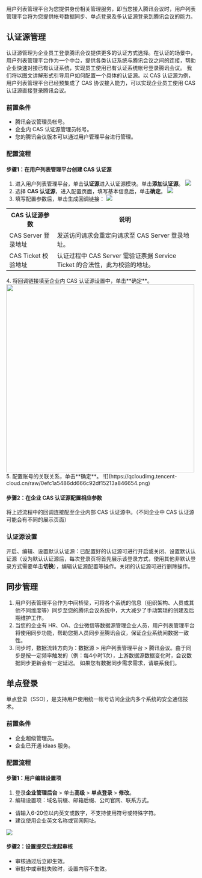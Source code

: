 用户列表管理平台为您提供身份相关管理服务，即当您接入腾讯会议时，用户列表管理平台将为您提供帐号数据同步、单点登录及多认证源登录到腾讯会议的能力。

## 认证源管理
认证源管理为企业员工登录腾讯会议提供更多的认证方式选择。在认证的场景中，用户列表管理平台作为一个中台，提供各类认证系统与腾讯会议之间的连接，帮助企业快速对接已有认证系统，实现员工使用已有认证系统帐号登录腾讯会议。
我们将以图文讲解形式引导用户如何配置一个具体的认证源。以 CAS 认证源为例，用户列表管理平台已经预集成了 CAS 协议接入能力，可以实现企业员工使用 CAS 认证源直接登录腾讯会议。

### 前置条件
- 腾讯会议管理员帐号。
- 企业内 CAS 认证源管理员帐号。
- 您的腾讯会议版本可以通过用户管理平台进行管理。

### 配置流程
#### 步骤1：在用户列表管理平台创建 CAS 认证源
1. 进入用户列表管理平台，单击**认证源**进入认证源模块。单击**添加认证源**。
![](https://qcloudimg.tencent-cloud.cn/raw/ec6a4ebea2c8c1bc70a07b95035296ec.png)
2. 选择 **CAS 认证源**，进入配置页面，填写基本信息后，单击**确定**。
![](https://qcloudimg.tencent-cloud.cn/raw/42e2edcb8b20fff6c8be8f42a1f13b60.png)
3. 填写配置参数后，单击生成回调链接：
![](https://qcloudimg.tencent-cloud.cn/raw/7a8f9eab731490490e321540305d1149.png)
<table>
   <tr>
      <th width="0%" >CAS 认证源参数</td>
      <th width="0%" >说明</td>
   </tr>
   <tr>
      <td>CAS Server 登录地址</td>
      <td>发送访问请求会重定向请求至 CAS Server 登录地址。</td>
   </tr>
   <tr>
      <td>CAS Ticket 校验地址</td>
      <td>认证过程中 CAS Server 需验证票据 Service Ticket 的合法性，此为校验的地址。</td>
   </tr>
</table>	
4. 将回调链接填至企业内 CAS 认证源设置中，单击**确定**。
<img style="width:500px; max-width: inherit;" src="https://qcloudimg.tencent-cloud.cn/raw/f5ccf9b7d22eb87b8d7fa01c7db09584.png" />
5. 配置账号的关联关系，单击**确定**。
![](https://qcloudimg.tencent-cloud.cn/raw/0efc1a5486dd666c92df15213a846654.png)

#### 步骤2：在企业 CAS 认证源配置相应参数
将上述流程中的回调连接配至企业内部 CAS 认证源中。（不同企业中 CAS 认证源可能会有不同的展示页面）

### 认证源设置
开启、编辑、设置默认认证源：已配置好的认证源可进行开启或关闭、设置默认认证源（设为默认认证源后，每次登录页将首先展示该登录方式，使用其他非默认登录方式需要单击**切换**），编辑认证源配置等操作。关闭的认证源可进行删除操作。

## 同步管理
1. 用户列表管理平台作为中间桥梁，可将各个系统的信息（组织架构、人员或其他不同维度等）同步至您的腾讯会议系统中，大大减少了手动繁琐的创建及后期维护工作。
2. 当您的企业有 HR、OA、企业微信等数据源管理企业人员，用户列表管理平台将使用同步功能，帮助您把人员同步至腾讯会议，保证企业系统间数据一致性。
3. 同步时，数据流转方向为：数据源 > 用户列表管理平台 > 腾讯会议。由于同步是按一定频率触发的（例：每4小时1次），上游数据源数据变化时，会议数据同步更新会有一定延迟。
如果您有数据同步需求需求，请联系我们。

## 单点登录
单点登录（SSO），是支持用户使用统一帐号访问企业内多个系统的安全通信技术。

### 前置条件
- 企业超级管理员。
- 企业已开通 idaas 服务。

### 配置流程

#### 步骤1：用户编辑设置项
1. 登录**企业管理后台** > 单击**高级** > **单点登录** > **修改**。
2. 编辑设置项：域名前缀、邮箱后缀、公司官网、联系方式。
 - 请输入6-20位以内英文或数字，不支持使用符号或特殊字符。
 - 建议使用企业英文名称或官网网址。

![](https://qcloudimg.tencent-cloud.cn/raw/f7e509b1e47989a6a1ffc37829ab3999.png)
#### 步骤2：设置提交后发起审核
- 审核通过后立即生效。
- 审批中或审批失败时，设置内容不生效。
